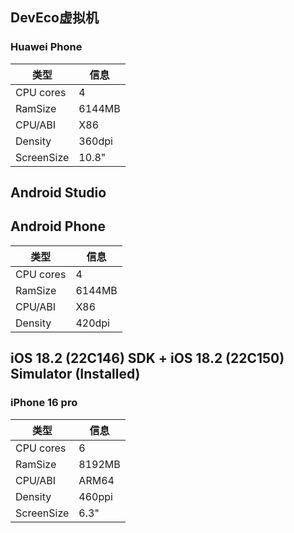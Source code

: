 
## DevEco虚拟机

### Huawei Phone

| 类型       | 信息   |
| ---------- | ------ |
| CPU cores  | 4      |
| RamSize    | 6144MB |
| CPU/ABI    | X86    |
| Density    | 360dpi |
| ScreenSize | 10.8"   |

## Android Studio

## Android Phone

| 类型       | 信息   |
| ---------- | ------ |
| CPU cores  | 4      |
| RamSize    | 6144MB |
| CPU/ABI    | X86    |
| Density    | 420dpi |

## iOS 18.2 (22C146) SDK + iOS 18.2 (22C150) Simulator (Installed)

### iPhone 16 pro

| 类型       | 信息   |
| ---------- | ------ |
| CPU cores  | 6      |
| RamSize    | 8192MB |
| CPU/ABI    | ARM64  |
| Density    | 460ppi |
| ScreenSize | 6.3"   |

